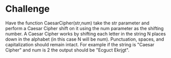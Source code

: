 # Challenge
Have the function CaesarCipher(str,num) take the str parameter and perform a Caesar Cipher shift on it using the num parameter as the shifting number. A Caesar Cipher works by shifting each letter in the string N places down in the alphabet (in this case N will be num). Punctuation, spaces, and capitalization should remain intact. For example if the string is "Caesar Cipher" and num is 2 the output should be "Ecguct Ekrjgt". 